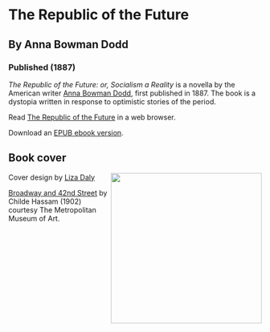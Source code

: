 # The Republic of the Future
## By Anna Bowman Dodd
### Published (1887)

  *The Republic of the Future: or, Socialism a Reality* is a novella by
  the American writer [Anna Bowman
  Dodd](https://en.wikipedia.org/wiki/Anna_Bowman_Dodd), first published
  in 1887. The book is a dystopia written in response to optimistic
  stories of the period.


Read [The Republic of the
Future](https://lizadaly.github.io/utopia-novels/books/republic-of-the-future/republic-of-the-future.html) in a web browser.

Download an [EPUB ebook version](https://lizadaly.github.io/utopia-novels/books/republic-of-the-future/republic-of-the-future.epub).

## Book cover
<img src="https://lizadaly.github.io/utopia-novels/books/republic-of-the-future/cover.png" height="300" align="right">

Cover design by [Liza Daly](https://lizadaly.com)

[Broadway and 42nd
Street](https://www.metmuseum.org/art/collection/search/11029?sortBy=Relevance&when=A.D.+1900-present&what=Paintings&ao=on&ft=%22new+york%22&offset=0&rpp=100&pos=29)
by Childe Hassam (1902) courtesy The Metropolitan Museum of Art.
